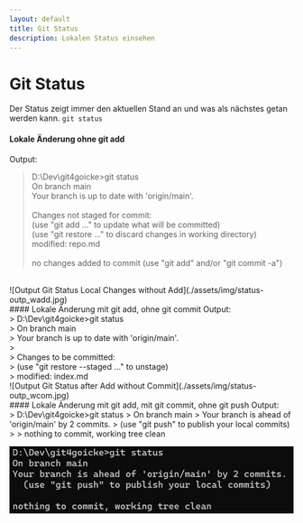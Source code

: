 ```yaml
---
layout: default
title: Git Status
description: Lokalen Status einsehen
---
```

# Git Status
Der Status zeigt immer den aktuellen Stand an und was als nächstes getan werden kann.
`git status`
<br>
#### Lokale Änderung ohne git add
Output: <br>
> D:\Dev\git4goicke>git status <br>
> On branch main <br>
> Your branch is up to date with 'origin/main'. <br>
> <br>
> Changes not staged for commit: <br>
>  (use "git add <file>..." to update what will be committed) <br>
>  (use "git restore <file>..." to discard changes in working directory) <br>
>        modified:   repo.md <br>
> <br>
> no changes added to commit (use "git add" and/or "git commit -a") <br>

<br>
![Output Git Status Local Changes without Add](./assets/img/status-outp_wadd.jpg)
<br>
#### Lokale Änderung mit git add, ohne git commit
Output: <br>
> D:\Dev\git4goicke>git status <br>
> On branch main <br>
> Your branch is up to date with 'origin/main'. <br>
> <br>
> Changes to be committed: <br>
>  (use "git restore --staged <file>..." to unstage) <br>
>        modified:   index.md

<br>
![Output Git Status after Add without Commit](./assets/img/status-outp_wcom.jpg)
<br>
#### Lokale Änderung mit git add, mit git commit, ohne git push
Output: <br>
> D:\Dev\git4goicke>git status
> On branch main
> Your branch is ahead of 'origin/main' by 2 commits.
>  (use "git push" to publish your local commits)
>
> nothing to commit, working tree clean

![Output Git Status Ohne Push](./assets/img/status-outp_wpush.jpg)